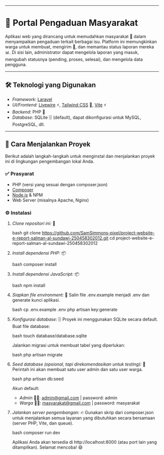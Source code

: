 -----

# 📢 Portal Pengaduan Masyarakat

Aplikasi web yang dirancang untuk memudahkan masyarakat 👥 dalam menyampaikan pengaduan terkait berbagai isu. Platform ini memungkinkan warga untuk membuat, mengirim 📨, dan memantau status laporan mereka 📊. Di sisi lain, administrator dapat mengelola laporan yang masuk, mengubah statusnya (pending, proses, selesai), dan mengelola data pengguna.

-----

## 🛠 Teknologi yang Digunakan

  - *Framework*: [Laravel](https://laravel.com/)
  - *UI/Frontend*: [Livewire](https://livewire.laravel.com/) ⚡, [Tailwind CSS](https://tailwindcss.com/) 💨, [Vite](https://vitejs.dev/) ⚡
  - *Backend*: PHP 🐘
  - *Database*: SQLite 🗄 (default), dapat dikonfigurasi untuk MySQL, PostgreSQL, dll.

-----

## 🚀 Cara Menjalankan Proyek

Berikut adalah langkah-langkah untuk menginstal dan menjalankan proyek ini di lingkungan pengembangan lokal Anda.

### ✅ Prasyarat

  - PHP (versi yang sesuai dengan composer.json)
  - [Composer](https://getcomposer.org/)
  - [Node.js](https://nodejs.org/) & NPM
  - Web Server (misalnya Apache, Nginx)

### ⚙ Instalasi

1.  *Clone repositori ini:* 📂

    bash
    git clone https://github.com/SamSimmons-pixel/project-website-e-report-salman-al-sundawi-250458302012.git
    cd project-website-e-report-salman-al-sundawi-250458302012
    

2.  *Install dependensi PHP:* 📦

    bash
    composer install
    

3.  *Install dependensi JavaScript:* 📦

    bash
    npm install
    

4.  *Siapkan file environment:* 🔑
    Salin file .env.example menjadi .env dan generate kunci aplikasi.

    bash
    cp .env.example .env
    php artisan key:generate
    

5.  *Konfigurasi database:* 🗄
    Proyek ini menggunakan SQLite secara default. Buat file database:

    bash
    touch database/database.sqlite
    

    Jalankan migrasi untuk membuat tabel yang diperlukan:

    bash
    php artisan migrate
    

6.  *Seed database (opsional, tapi direkomendasikan untuk testing):* 🌱
    Perintah ini akan membuat satu user admin dan satu user warga.

    bash
    php artisan db:seed
    

    Akun default:

      - *Admin* 👨‍💻: admin@gmail.com | password: admin
      - *Warga* 🙍‍♂: masyarakat@gmail.com | password: masyarakat

7.  *Jalankan server pengembangan:* 🔥
    Gunakan skrip dari composer.json untuk menjalankan semua layanan yang dibutuhkan secara bersamaan (server PHP, Vite, dan queue).

    bash
    composer run dev
    

    Aplikasi Anda akan tersedia di http://localhost:8000 (atau port lain yang ditampilkan). Selamat mencoba\! 😄
